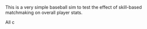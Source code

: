This is a very simple baseball sim to test the effect of skill-based matchmaking on overall player stats.

All c